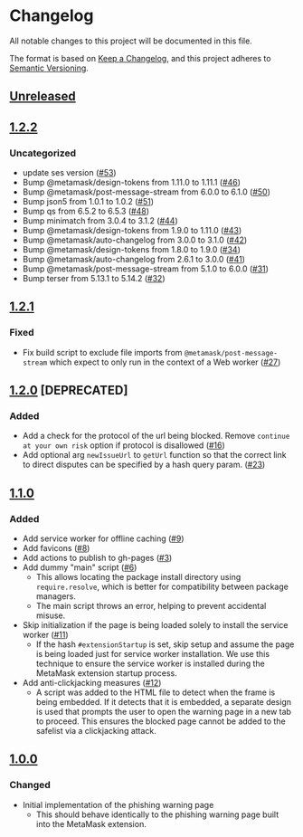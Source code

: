 # Changelog
All notable changes to this project will be documented in this file.

The format is based on [Keep a Changelog](https://keepachangelog.com/en/1.0.0/),
and this project adheres to [Semantic Versioning](https://semver.org/spec/v2.0.0.html).

## [Unreleased]

## [1.2.2]
### Uncategorized
- update ses version ([#53](https://github.com/MetaMask/phishing-warning/pull/53))
- Bump @metamask/design-tokens from 1.11.0 to 1.11.1 ([#46](https://github.com/MetaMask/phishing-warning/pull/46))
- Bump @metamask/post-message-stream from 6.0.0 to 6.1.0 ([#50](https://github.com/MetaMask/phishing-warning/pull/50))
- Bump json5 from 1.0.1 to 1.0.2 ([#51](https://github.com/MetaMask/phishing-warning/pull/51))
- Bump qs from 6.5.2 to 6.5.3 ([#48](https://github.com/MetaMask/phishing-warning/pull/48))
- Bump minimatch from 3.0.4 to 3.1.2 ([#44](https://github.com/MetaMask/phishing-warning/pull/44))
- Bump @metamask/design-tokens from 1.9.0 to 1.11.0 ([#43](https://github.com/MetaMask/phishing-warning/pull/43))
- Bump @metamask/auto-changelog from 3.0.0 to 3.1.0 ([#42](https://github.com/MetaMask/phishing-warning/pull/42))
- Bump @metamask/design-tokens from 1.8.0 to 1.9.0 ([#34](https://github.com/MetaMask/phishing-warning/pull/34))
- Bump @metamask/auto-changelog from 2.6.1 to 3.0.0 ([#41](https://github.com/MetaMask/phishing-warning/pull/41))
- Bump @metamask/post-message-stream from 5.1.0 to 6.0.0 ([#31](https://github.com/MetaMask/phishing-warning/pull/31))
- Bump terser from 5.13.1 to 5.14.2 ([#32](https://github.com/MetaMask/phishing-warning/pull/32))

## [1.2.1]
### Fixed
- Fix build script to exclude file imports from `@metamask/post-message-stream` which expect to only run in the context of a Web worker ([#27](https://github.com/MetaMask/phishing-warning/pull/27))

## [1.2.0] [DEPRECATED]
### Added
- Add a check for the protocol of the url being blocked. Remove `continue at your own risk` option if protocol is disallowed ([#16](https://github.com/MetaMask/phishing-warning/pull/16))
- Add optional arg `newIssueUrl` to `getUrl` function so that the correct link to direct disputes can be specified by a hash query param. ([#23](https://github.com/MetaMask/phishing-warning/pull/23))

## [1.1.0]
### Added
- Add service worker for offline caching ([#9](https://github.com/MetaMask/phishing-warning/pull/9))
- Add favicons ([#8](https://github.com/MetaMask/phishing-warning/pull/8))
- Add actions to publish to gh-pages ([#3](https://github.com/MetaMask/phishing-warning/pull/3))
- Add dummy "main" script ([#6](https://github.com/MetaMask/phishing-warning/pull/6))
  - This allows locating the package install directory using `require.resolve`, which is better for compatibility between package managers.
  - The main script throws an error, helping to prevent accidental misuse.
- Skip initialization if the page is being loaded solely to install the service worker ([#11](https://github.com/MetaMask/phishing-warning/pull/11))
  - If the hash `#extensionStartup` is set, skip setup and assume the page is being loaded just for service worker installation. We use this technique to ensure the service worker is installed during the MetaMask extension startup process.
- Add anti-clickjacking measures ([#12](https://github.com/MetaMask/phishing-warning/pull/12))
  - A script was added to the HTML file to detect when the frame is being embedded. If it detects that it is embedded, a separate design is used that prompts the user to open the warning page in a new tab to proceed. This ensures the blocked page cannot be added to the safelist via a clickjacking attack.

## [1.0.0]
### Changed
- Initial implementation of the phishing warning page
  - This should behave identically to the phishing warning page built into the MetaMask extension.

[Unreleased]: https://github.com/MetaMask/phishing-warning/compare/v1.2.2...HEAD
[1.2.2]: https://github.com/MetaMask/phishing-warning/compare/v1.2.1...v1.2.2
[1.2.1]: https://github.com/MetaMask/phishing-warning/compare/v1.2.0...v1.2.1
[1.2.0]: https://github.com/MetaMask/phishing-warning/compare/v1.1.0...v1.2.0
[1.1.0]: https://github.com/MetaMask/phishing-warning/compare/v1.0.0...v1.1.0
[1.0.0]: https://github.com/MetaMask/phishing-warning/releases/tag/v1.0.0
